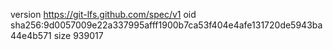 version https://git-lfs.github.com/spec/v1
oid sha256:9d0057009e22a337995afff1900b7ca53f404e4afe131720de5943ba44e4b571
size 939017
